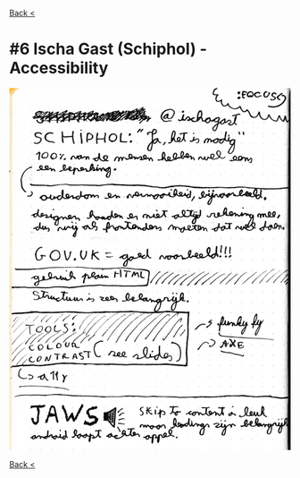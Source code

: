 [Back <](../README.md)

# #6 Ischa Gast (Schiphol) - Accessibility

![](../images/ischa-gast.png)

[Back <](../README.md)
